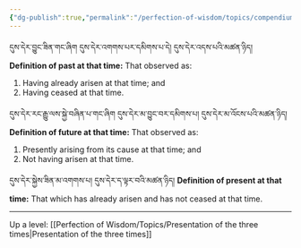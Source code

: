 ```yaml
---
{"dg-publish":true,"permalink":"/perfection-of-wisdom/topics/compendium-of-knowledge-3-t/"}
---
```


དུས་དེར་བྱུང་ཟིན་གང་ཞིག དུས་དེར་འགགས་པར་དམིགས་པ་དེ། དུས་དེར་འདས་པའི་མཚན་ཉིད།
**Definition of past at that time:** That observed as:
1. Having already arisen at that time; and
2. Having ceased at that time.

དུས་དེར་རང་རྒྱུ་ལས་སྐྱེ་བཞིན་པ་གང་ཞིག དུས་དེར་མ་བྱུང་བར་དམིགས་པ། དུས་དེར་མ་འོངས་པའི་མཚན་ཉིད།
**Definition of future at that time:** That observed as:
1. Presently arising from its cause at that time; and
2. Not having arisen at that time.

དུས་དེར་སྐྱེས་ཟིན་མ་འགགས་པ། དུས་དེར་ད་ལྟར་བའི་མཚན་ཉིད། 
**Definition of present at that time:** That which has already arisen and has not ceased at that time.



---
Up a level: [[Perfection of Wisdom/Topics/Presentation of the three times\|Presentation of the three times]]